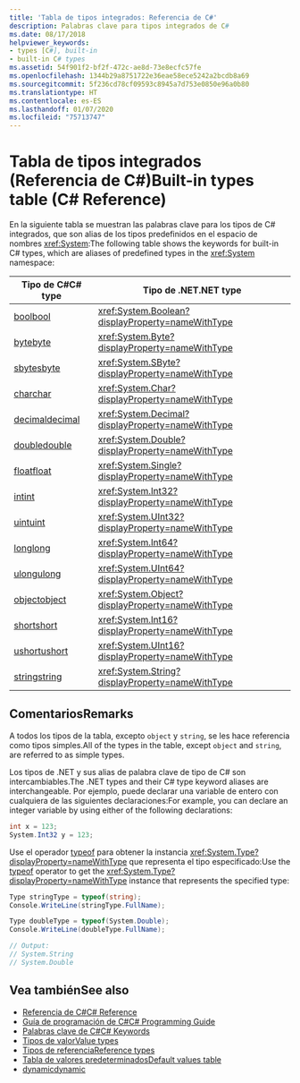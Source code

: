 ```yaml
---
title: 'Tabla de tipos integrados: Referencia de C#'
description: Palabras clave para tipos integrados de C#
ms.date: 08/17/2018
helpviewer_keywords:
- types [C#], built-in
- built-in C# types
ms.assetid: 54f901f2-bf2f-472c-ae8d-73e8ecfc57fe
ms.openlocfilehash: 1344b29a8751722e36eae58ece5242a2bcdb8a69
ms.sourcegitcommit: 5f236cd78cf09593c8945a7d753e0850e96a0b80
ms.translationtype: HT
ms.contentlocale: es-ES
ms.lasthandoff: 01/07/2020
ms.locfileid: "75713747"
---
```

# <a name="built-in-types-table-c-reference"></a><span data-ttu-id="dca88-103">Tabla de tipos integrados (Referencia de C#)</span><span class="sxs-lookup"><span data-stu-id="dca88-103">Built-in types table (C# Reference)</span></span>

<span data-ttu-id="dca88-104">En la siguiente tabla se muestran las palabras clave para los tipos de C# integrados, que son alias de los tipos predefinidos en el espacio de nombres <xref:System>:</span><span class="sxs-lookup"><span data-stu-id="dca88-104">The following table shows the keywords for built-in C# types, which are aliases of predefined types in the <xref:System> namespace:</span></span>

|<span data-ttu-id="dca88-105">Tipo de C#</span><span class="sxs-lookup"><span data-stu-id="dca88-105">C# type</span></span>|<span data-ttu-id="dca88-106">Tipo de .NET</span><span class="sxs-lookup"><span data-stu-id="dca88-106">.NET type</span></span>|  
|--------------|-------------------------|  
|[<span data-ttu-id="dca88-107">bool</span><span class="sxs-lookup"><span data-stu-id="dca88-107">bool</span></span>](../builtin-types/bool.md)|<xref:System.Boolean?displayProperty=nameWithType>|  
|[<span data-ttu-id="dca88-108">byte</span><span class="sxs-lookup"><span data-stu-id="dca88-108">byte</span></span>](../builtin-types/integral-numeric-types.md)|<xref:System.Byte?displayProperty=nameWithType>|  
|[<span data-ttu-id="dca88-109">sbyte</span><span class="sxs-lookup"><span data-stu-id="dca88-109">sbyte</span></span>](../builtin-types/integral-numeric-types.md)|<xref:System.SByte?displayProperty=nameWithType>|  
|[<span data-ttu-id="dca88-110">char</span><span class="sxs-lookup"><span data-stu-id="dca88-110">char</span></span>](../builtin-types/char.md)|<xref:System.Char?displayProperty=nameWithType>|  
|[<span data-ttu-id="dca88-111">decimal</span><span class="sxs-lookup"><span data-stu-id="dca88-111">decimal</span></span>](../builtin-types/floating-point-numeric-types.md)|<xref:System.Decimal?displayProperty=nameWithType>|  
|[<span data-ttu-id="dca88-112">double</span><span class="sxs-lookup"><span data-stu-id="dca88-112">double</span></span>](../builtin-types/floating-point-numeric-types.md)|<xref:System.Double?displayProperty=nameWithType>|  
|[<span data-ttu-id="dca88-113">float</span><span class="sxs-lookup"><span data-stu-id="dca88-113">float</span></span>](../builtin-types/floating-point-numeric-types.md)|<xref:System.Single?displayProperty=nameWithType>|  
|[<span data-ttu-id="dca88-114">int</span><span class="sxs-lookup"><span data-stu-id="dca88-114">int</span></span>](../builtin-types/integral-numeric-types.md)|<xref:System.Int32?displayProperty=nameWithType>|  
|[<span data-ttu-id="dca88-115">uint</span><span class="sxs-lookup"><span data-stu-id="dca88-115">uint</span></span>](../builtin-types/integral-numeric-types.md)|<xref:System.UInt32?displayProperty=nameWithType>|  
|[<span data-ttu-id="dca88-116">long</span><span class="sxs-lookup"><span data-stu-id="dca88-116">long</span></span>](../builtin-types/integral-numeric-types.md)|<xref:System.Int64?displayProperty=nameWithType>|  
|[<span data-ttu-id="dca88-117">ulong</span><span class="sxs-lookup"><span data-stu-id="dca88-117">ulong</span></span>](../builtin-types/integral-numeric-types.md)|<xref:System.UInt64?displayProperty=nameWithType>|  
|[<span data-ttu-id="dca88-118">object</span><span class="sxs-lookup"><span data-stu-id="dca88-118">object</span></span>](../builtin-types/reference-types.md)|<xref:System.Object?displayProperty=nameWithType>|  
|[<span data-ttu-id="dca88-119">short</span><span class="sxs-lookup"><span data-stu-id="dca88-119">short</span></span>](../builtin-types/integral-numeric-types.md)|<xref:System.Int16?displayProperty=nameWithType>|  
|[<span data-ttu-id="dca88-120">ushort</span><span class="sxs-lookup"><span data-stu-id="dca88-120">ushort</span></span>](../builtin-types/integral-numeric-types.md)|<xref:System.UInt16?displayProperty=nameWithType>|  
|[<span data-ttu-id="dca88-121">string</span><span class="sxs-lookup"><span data-stu-id="dca88-121">string</span></span>](../builtin-types/reference-types.md)|<xref:System.String?displayProperty=nameWithType>|  
  
## <a name="remarks"></a><span data-ttu-id="dca88-122">Comentarios</span><span class="sxs-lookup"><span data-stu-id="dca88-122">Remarks</span></span>

<span data-ttu-id="dca88-123">A todos los tipos de la tabla, excepto `object` y `string`, se les hace referencia como tipos simples.</span><span class="sxs-lookup"><span data-stu-id="dca88-123">All of the types in the table, except `object` and `string`, are referred to as simple types.</span></span>

<span data-ttu-id="dca88-124">Los tipos de .NET y sus alias de palabra clave de tipo de C# son intercambiables.</span><span class="sxs-lookup"><span data-stu-id="dca88-124">The .NET types and their C# type keyword aliases are interchangeable.</span></span> <span data-ttu-id="dca88-125">Por ejemplo, puede declarar una variable de entero con cualquiera de las siguientes declaraciones:</span><span class="sxs-lookup"><span data-stu-id="dca88-125">For example, you can declare an integer variable by using either of the following declarations:</span></span>

```csharp
int x = 123;
System.Int32 y = 123;
```

<span data-ttu-id="dca88-126">Use el operador [typeof](../operators/type-testing-and-cast.md#typeof-operator) para obtener la instancia <xref:System.Type?displayProperty=nameWithType> que representa el tipo especificado:</span><span class="sxs-lookup"><span data-stu-id="dca88-126">Use the [typeof](../operators/type-testing-and-cast.md#typeof-operator) operator to get the <xref:System.Type?displayProperty=nameWithType> instance that represents the specified type:</span></span>

```csharp
Type stringType = typeof(string);
Console.WriteLine(stringType.FullName);

Type doubleType = typeof(System.Double);
Console.WriteLine(doubleType.FullName);

// Output:
// System.String
// System.Double
```

## <a name="see-also"></a><span data-ttu-id="dca88-127">Vea también</span><span class="sxs-lookup"><span data-stu-id="dca88-127">See also</span></span>

- [<span data-ttu-id="dca88-128">Referencia de C#</span><span class="sxs-lookup"><span data-stu-id="dca88-128">C# Reference</span></span>](../index.md)
- [<span data-ttu-id="dca88-129">Guía de programación de C#</span><span class="sxs-lookup"><span data-stu-id="dca88-129">C# Programming Guide</span></span>](../../programming-guide/index.md)
- [<span data-ttu-id="dca88-130">Palabras clave de C#</span><span class="sxs-lookup"><span data-stu-id="dca88-130">C# Keywords</span></span>](index.md)
- [<span data-ttu-id="dca88-131">Tipos de valor</span><span class="sxs-lookup"><span data-stu-id="dca88-131">Value types</span></span>](value-types.md)
- [<span data-ttu-id="dca88-132">Tipos de referencia</span><span class="sxs-lookup"><span data-stu-id="dca88-132">Reference types</span></span>](reference-types.md)
- [<span data-ttu-id="dca88-133">Tabla de valores predeterminados</span><span class="sxs-lookup"><span data-stu-id="dca88-133">Default values table</span></span>](default-values-table.md)
- [<span data-ttu-id="dca88-134">dynamic</span><span class="sxs-lookup"><span data-stu-id="dca88-134">dynamic</span></span>](../builtin-types/reference-types.md)
